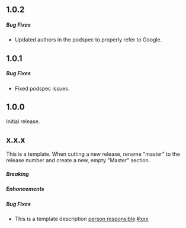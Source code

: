 ## 1.0.2

##### Bug Fixes

* Updated authors in the podspec to properly refer to Google.

## 1.0.1

##### Bug Fixes

* Fixed podspec issues.

## 1.0.0

Initial release.

## x.x.x

This is a template. When cutting a new release, rename "master" to the release number and create a
new, empty "Master" section.

##### Breaking

##### Enhancements

##### Bug Fixes

* This is a template description
[person responsible](https://github.com/...)
[#xxx](github.com/google/material-text-accessibility-ios/issues/xxx)
